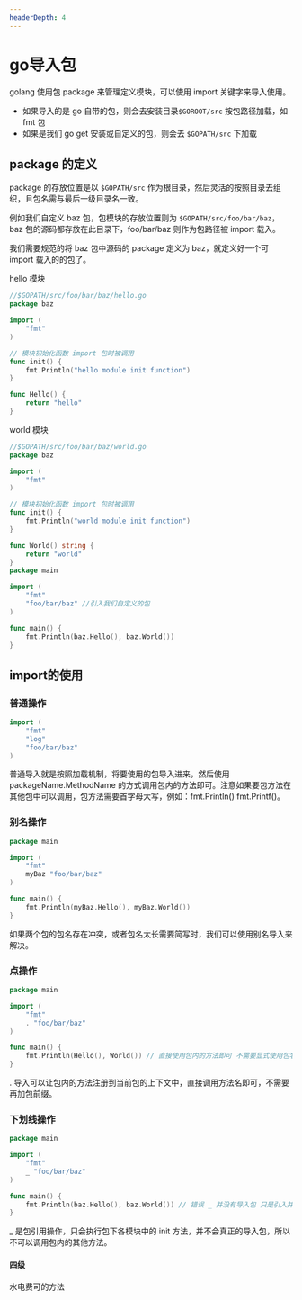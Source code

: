 ```yaml
---
headerDepth: 4
---
```


# go导入包

golang 使用包 package 来管理定义模块，可以使用 import 关键字来导入使用。

- 如果导入的是 go 自带的包，则会去安装目录`$GOROOT/src` 按包路径加载，如 fmt 包
- 如果是我们 go get 安装或自定义的包，则会去 `$GOPATH/src` 下加载

## package 的定义

package 的存放位置是以 `$GOPATH/src` 作为根目录，然后灵活的按照目录去组织，且包名需与最后一级目录名一致。

例如我们自定义 baz 包，包模块的存放位置则为 `$GOPATH/src/foo/bar/baz`，baz 包的源码都存放在此目录下，foo/bar/baz 则作为包路径被 import 载入。

我们需要规范的将 baz 包中源码的 package 定义为 baz，就定义好一个可 import 载入的的包了。

hello 模块

```go
//$GOPATH/src/foo/bar/baz/hello.go
package baz

import (
    "fmt"
)

// 模块初始化函数 import 包时被调用
func init() {
    fmt.Println("hello module init function")
}

func Hello() {
    return "hello"
}
```

world 模块

```go
//$GOPATH/src/foo/bar/baz/world.go
package baz

import (
    "fmt"
)

// 模块初始化函数 import 包时被调用
func init() {
    fmt.Println("world module init function")
}

func World() string {
    return "world"
}
package main

import (
    "fmt"
    "foo/bar/baz" //引入我们自定义的包
)

func main() {
    fmt.Println(baz.Hello(), baz.World())
}
```

## import的使用

### 普通操作

```go
import (
    "fmt"
    "log"
    "foo/bar/baz"
)
```

普通导入就是按照加载机制，将要使用的包导入进来，然后使用 packageName.MethodName 的方式调用包内的方法即可。注意如果要包方法在其他包中可以调用，包方法需要首字母大写，例如：fmt.Println() fmt.Printf()。

### 别名操作

```go
package main

import (
    "fmt"
    myBaz "foo/bar/baz"
)

func main() {
    fmt.Println(myBaz.Hello(), myBaz.World())
}
```

如果两个包的包名存在冲突，或者包名太长需要简写时，我们可以使用别名导入来解决。

### 点操作

```go
package main

import (
    "fmt"
    . "foo/bar/baz"
)

func main() {
    fmt.Println(Hello(), World()) // 直接使用包内的方法即可 不需要显式使用包名
}
```

. 导入可以让包内的方法注册到当前包的上下文中，直接调用方法名即可，不需要再加包前缀。

### 下划线操作

```go
package main

import (
    "fmt"
    _ "foo/bar/baz"
)

func main() {
    fmt.Println(baz.Hello(), baz.World()) // 错误 _ 并没有导入包 只是引入并执行包模块的 init  方法
}
```

_ 是包引用操作，只会执行包下各模块中的 init 方法，并不会真正的导入包，所以不可以调用包内的其他方法。

#### 四级

水电费可的方法
